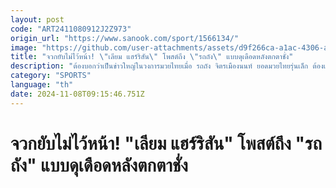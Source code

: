 ```yaml
---
layout: post
code: "ART2411080912J2Z973"
origin_url: "https://www.sanook.com/sport/1566134/"
image: "https://github.com/user-attachments/assets/d9f266ca-a1ac-4306-a84d-c42cb11e4259"
title: "จวกยับไม่ไว้หน้า! \"เลียม แฮร์ริสัน\" โพสต์ถึง \"รถถัง\" แบบดุเดือดหลังตกตาชั่ง"
description: "ต้องบอกว่าเป็นข่าวใหญ่ในวงการมวยไทยเมื่อ รถถัง จิตรเมืองนนท์ ยอดมวยไทยรุ่นเล็ก ต้องเสียเข็มขัดแชมป์ ONE มวยไทย รุ่นฟลายเวต ทั้งที่ยังไม่ได้ขึ้นสังเวียนชก เมื่อวันพฤหัสบดีที่ 7 พฤศจิกายน 2567"
category: "SPORTS"
language: "th"
date: 2024-11-08T09:15:46.751Z
---
```


# จวกยับไม่ไว้หน้า! "เลียม แฮร์ริสัน" โพสต์ถึง "รถถัง" แบบดุเดือดหลังตกตาชั่ง